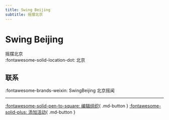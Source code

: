 ```yaml
---
title: Swing Beijing
subtitle: 摇摆北京
---
```


# Swing Beijing

摇摆北京  
:fontawesome-solid-location-dot: 北京  


## 联系

:fontawesome-brands-weixin: SwingBeijing 北京摇闻  

---

[:fontawesome-solid-pen-to-square: 编辑组织](https://github.com/swingdance/orgs/issues/new?assignees=&labels=update+org&projects=&template=03-update_entity.yml&title=Update%20Org%3A%20zh_CN%20%E2%80%A2%20Swing%20Beijing&region=zh_CN&id=swing-beijing&name=Swing%20Beijing){ .md-button } [:fontawesome-solid-plus: 添加活动](https://github.com/swingdance/events/issues/new?assignees=&labels=add+event&projects=&template=02-add_entity.yml&title=Add%20Event%3A%20zh_CN%20%E2%80%A2%20%3CName%3E&region=zh_CN&province=Beijing&city=Beijing&org_id=swing-beijing){ .md-button }
